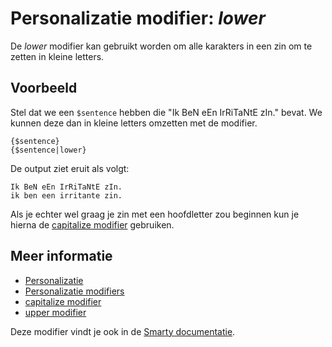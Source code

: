# Personalizatie modifier: *lower*

De *lower* modifier kan gebruikt worden om alle karakters in een zin 
om te zetten in kleine letters.

## Voorbeeld

Stel dat we een `$sentence` hebben die "Ik BeN eEn IrRiTaNtE zIn." bevat. 
We kunnen deze dan in kleine letters omzetten met de modifier.

    {$sentence}
    {$sentence|lower}

De output ziet eruit als volgt:

    Ik BeN eEn IrRiTaNtE zIn.
    ik ben een irritante zin.
    
Als je echter wel graag je zin met een hoofdletter zou beginnen kun je 
hierna de [capitalize modifier](./personalization-modifiers-capitalize) 
gebruiken.

## Meer informatie

* [Personalizatie](./personalization)
* [Personalizatie modifiers](./personalization-modifiers)
* [capitalize modifier](./personalization-modifiers-capitalize)
* [upper modifier](./personalization-modifiers-upper)

Deze modifier vindt je ook in de [Smarty documentatie](http://www.smarty.net/docs/en/language.modifier.lower.tpl).
